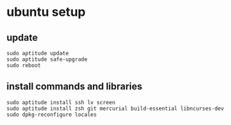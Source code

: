 # ubuntu setup

## update

    sudo aptitude update
    sudo aptitude safe-upgrade
    sudo reboot

## install commands and libraries

    sudo aptitude install ssh lv screen
    sudo aptitude install zsh git mercurial build-essential libncurses-dev
    sudo dpkg-reconfigure locales
